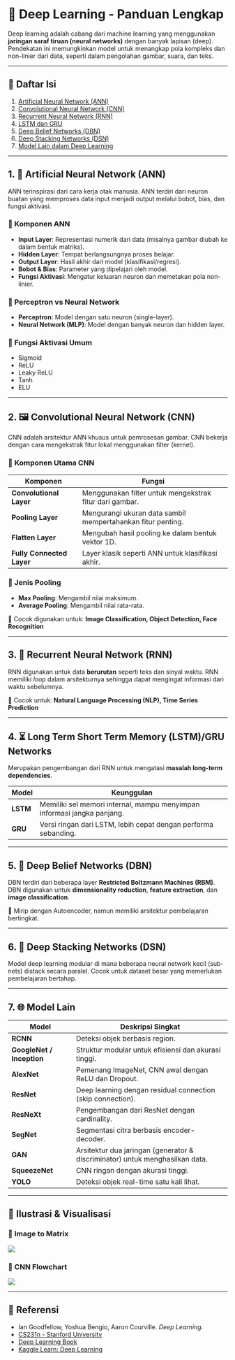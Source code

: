 # 🤖 Deep Learning - Panduan Lengkap

Deep learning adalah cabang dari machine learning yang menggunakan **jaringan saraf tiruan (neural networks)** dengan banyak lapisan (deep). Pendekatan ini memungkinkan model untuk menangkap pola kompleks dan non-linier dari data, seperti dalam pengolahan gambar, suara, dan teks.

---

## 📘 Daftar Isi

1. [Artificial Neural Network (ANN)](#1-artificial-neural-network-ann)
2. [Convolutional Neural Network (CNN)](#2-convolutional-neural-network-cnn)
3. [Recurrent Neural Network (RNN)](#3-recurrent-neural-network-rnn)
4. [LSTM dan GRU](#4-long-term-short-term-memory-lstmgru-networks)
5. [Deep Belief Networks (DBN)](#5-deep-belief-networks-dbn)
6. [Deep Stacking Networks (DSN)](#6-deep-stacking-networks-dsn)
7. [Model Lain dalam Deep Learning](#7-model-lain)

---

## 1. 🧠 Artificial Neural Network (ANN)

ANN terinspirasi dari cara kerja otak manusia. ANN terdiri dari neuron buatan yang memproses data input menjadi output melalui bobot, bias, dan fungsi aktivasi.

### 🔹 Komponen ANN

- **Input Layer**: Representasi numerik dari data (misalnya gambar diubah ke dalam bentuk matriks).
- **Hidden Layer**: Tempat berlangsungnya proses belajar.
- **Output Layer**: Hasil akhir dari model (klasifikasi/regresi).
- **Bobot & Bias**: Parameter yang dipelajari oleh model.
- **Fungsi Aktivasi**: Mengatur keluaran neuron dan memetakan pola non-linier.

### 🔹 Perceptron vs Neural Network
- **Perceptron**: Model dengan satu neuron (single-layer).
- **Neural Network (MLP)**: Model dengan banyak neuron dan hidden layer.

### 🔹 Fungsi Aktivasi Umum
- Sigmoid
- ReLU
- Leaky ReLU
- Tanh
- ELU

---

## 2. 🖼️ Convolutional Neural Network (CNN)

CNN adalah arsitektur ANN khusus untuk pemrosesan gambar. CNN bekerja dengan cara mengekstrak fitur lokal menggunakan filter (kernel).

### 🔹 Komponen Utama CNN

| Komponen           | Fungsi                                                                 |
|--------------------|------------------------------------------------------------------------|
| **Convolutional Layer** | Menggunakan filter untuk mengekstrak fitur dari gambar.         |
| **Pooling Layer**       | Mengurangi ukuran data sambil mempertahankan fitur penting.     |
| **Flatten Layer**       | Mengubah hasil pooling ke dalam bentuk vektor 1D.               |
| **Fully Connected Layer** | Layer klasik seperti ANN untuk klasifikasi akhir.             |

### 🔹 Jenis Pooling
- **Max Pooling**: Mengambil nilai maksimum.
- **Average Pooling**: Mengambil nilai rata-rata.

📌 Cocok digunakan untuk: **Image Classification, Object Detection, Face Recognition**

---

## 3. 🔁 Recurrent Neural Network (RNN)

RNN digunakan untuk data **berurutan** seperti teks dan sinyal waktu. RNN memiliki *loop* dalam arsitekturnya sehingga dapat mengingat informasi dari waktu sebelumnya.

📌 Cocok untuk: **Natural Language Processing (NLP), Time Series Prediction**

---

## 4. ⏳ Long Term Short Term Memory (LSTM)/GRU Networks

Merupakan pengembangan dari RNN untuk mengatasi **masalah long-term dependencies**.

| Model | Keunggulan |
|-------|------------|
| **LSTM** | Memiliki sel memori internal, mampu menyimpan informasi jangka panjang. |
| **GRU** | Versi ringan dari LSTM, lebih cepat dengan performa sebanding. |

---

## 5. 🔐 Deep Belief Networks (DBN)

DBN terdiri dari beberapa layer **Restricted Boltzmann Machines (RBM)**. DBN digunakan untuk **dimensionality reduction**, **feature extraction**, dan **image classification**.

📌 Mirip dengan Autoencoder, namun memiliki arsitektur pembelajaran bertingkat.

---

## 6. 🧱 Deep Stacking Networks (DSN)

Model deep learning modular di mana beberapa neural network kecil (sub-nets) distack secara paralel. Cocok untuk dataset besar yang memerlukan pembelajaran bertahap.

---

## 7. 🌐 Model Lain

| Model | Deskripsi Singkat |
|-------|-------------------|
| **RCNN** | Deteksi objek berbasis region. |
| **GoogleNet / Inception** | Struktur modular untuk efisiensi dan akurasi tinggi. |
| **AlexNet** | Pemenang ImageNet, CNN awal dengan ReLU dan Dropout. |
| **ResNet** | Deep learning dengan residual connection (skip connection). |
| **ResNeXt** | Pengembangan dari ResNet dengan cardinality. |
| **SegNet** | Segmentasi citra berbasis encoder-decoder. |
| **GAN** | Arsitektur dua jaringan (generator & discriminator) untuk menghasilkan data. |
| **SqueezeNet** | CNN ringan dengan akurasi tinggi. |
| **YOLO** | Deteksi objek real-time satu kali lihat. |

---

## 🧪 Ilustrasi & Visualisasi

### 🔹 Image to Matrix
![](images/image_to_matrix.PNG)

### 🔹 CNN Flowchart
![](Convolutional%20Neural%20Network%20(CNN)/images/flowchart.png)

---

## 📘 Referensi
- Ian Goodfellow, Yoshua Bengio, Aaron Courville. *Deep Learning*.
- [CS231n - Stanford University](https://cs231n.github.io/)
- [Deep Learning Book](https://www.deeplearningbook.org/)
- [Kaggle Learn: Deep Learning](https://www.kaggle.com/learn/deep-learning)





